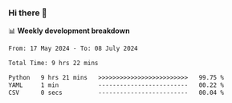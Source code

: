 ### Hi there 👋

<!--
**rajaahdjey/rajaahdjey** is a ✨ _special_ ✨ repository because its `README.md` (this file) appears on your GitHub profile.

Here are some ideas to get you started:

- 🔭 I’m currently working on ...
- 🌱 I’m currently learning ...
- 👯 I’m looking to collaborate on ...
- 🤔 I’m looking for help with ...
- 💬 Ask me about ...
- 📫 How to reach me: ...
- 😄 Pronouns: ...
- ⚡ Fun fact: ...
-->

📊 **Weekly development breakdown**
<!--START_SECTION:waka-->

```txt
From: 17 May 2024 - To: 08 July 2024

Total Time: 9 hrs 22 mins

Python   9 hrs 21 mins   >>>>>>>>>>>>>>>>>>>>>>>>>   99.75 %
YAML     1 min           -------------------------   00.22 %
CSV      0 secs          -------------------------   00.04 %
```

<!--END_SECTION:waka-->
